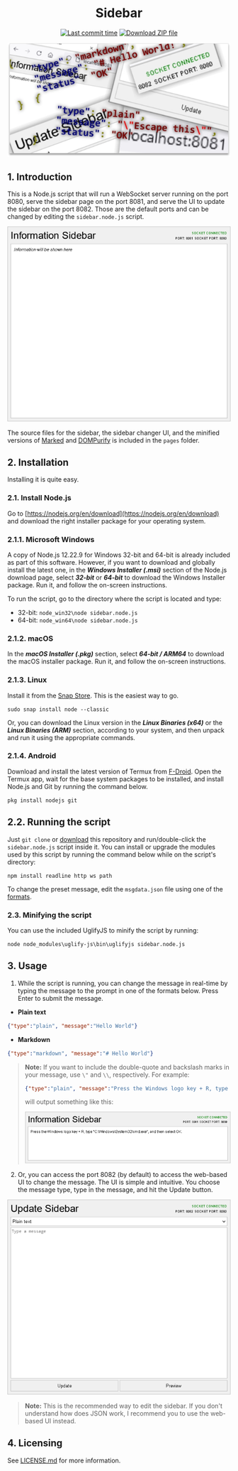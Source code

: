 <center>

# Sidebar

</center>

<center>

[![Last commit time](https://img.shields.io/github/last-commit/intel386dx/sidebar.svg)](https://github.com/intel386dx/sidebar/commits/main) [![Download ZIP file](https://img.shields.io/badge/zip%20file-download-blue)](https://github.com/intel386dx/sidebar/archive/main.zip)

</center>

<center>

![My designed cover](cover/cover-shadowed.png)

</center>

## 1. Introduction
This is a Node.js script that will run a WebSocket server running on the port 8080, serve the sidebar page on the port 8081, and serve the UI to update the sidebar on the port 8082. Those are the default ports and can be changed by editing the ``sidebar.node.js`` script.

<center>

![Sidebar UI](screenshots/information-sidebar.png)

</center>

The source files for the sidebar, the sidebar changer UI, and the minified versions of [Marked](https://github.com/markedjs/marked) and [DOMPurify](https://github.com/cure53/DOMPurify) is included in the ``pages`` folder. 

## 2. Installation
Installing it is quite easy.

### 2.1. Install Node.js
Go to [https://nodejs.org/en/download](https://nodejs.org/en/download) and download the right installer package for your operating system.

### 2.1.1. Microsoft Windows
A copy of Node.js 12.22.9 for Windows 32-bit and 64-bit is already included as part of this software. However, if you want to download and globally install the latest one, in the _**Windows Installer (.msi)**_ section of the Node.js download page, select _**32-bit**_ or _**64-bit**_ to download the Windows Installer package. Run it, and follow the on-screen instructions.

To run the script, go to the directory where the script is located and type:
* 32-bit: ``node_win32\node sidebar.node.js``
* 64-bit: ``node_win64\node sidebar.node.js``

### 2.1.2. macOS
In the _**macOS Installer (.pkg)**_ section, select _**64-bit / ARM64**_ to download the macOS installer package. Run it, and follow the on-screen instructions.

### 2.1.3. Linux
Install it from the [Snap Store](https://snapcraft.io/node). This is the easiest way to go.
```shell
sudo snap install node --classic
```
Or, you can download the Linux version in the _**Linux Binaries (x64)**_ or the _**Linux Binaries (ARM)**_ section, according to your system, and then unpack and run it using the appropriate commands.

### 2.1.4. Android
Download and install the latest version of Termux from [F-Droid](https://f-droid.org/en/packages/com.termux/). Open the Termux app, wait for the base system packages to be installed, and install Node.js and Git by running the command below.
```shell
pkg install nodejs git
```

## 2.2. Running the script 

Just ``git clone`` or [download](https://github.com/intel386dx/sidebar/archive/main.zip) this repository and run/double-click the ``sidebar.node.js`` script inside it. You can install or upgrade the modules used by this script by running the command below while on the script's directory:
```shell
npm install readline http ws path
```
To change the preset message, edit the ``msgdata.json`` file using one of the [formats](#3-usage).

### 2.3. Minifying the script

You can use the included UglifyJS to minify the script by running:
```shell
node node_modules\uglify-js\bin\uglifyjs sidebar.node.js
```

## 3. Usage
1. While the script is running, you can change the message in real-time by typing the message to the prompt in one of the formats below. Press Enter to submit the message.
  - **Plain text**
  ```json
  {"type":"plain", "message":"Hello World"}
  ```
  - **Markdown**
  ```json
  {"type":"markdown", "message":"# Hello World"}
  ```

> **Note:** If you want to include the double-quote and backslash marks in your message, use ``\"`` and ``\\``, respectively.
> For example:
> ```json
> {"type":"plain", "message":"Press the Windows logo key + R, type \"C:\\Windows\\System32\\cmd.exe\", and then select OK."}
> ```
> will output something like this:
>
> <center>
>
> ![This is what you will see.](screenshots/escaping-example.png)
>
> </center>

2. Or, you can access the port 8082 (by default) to access the web-based UI to change the message. The UI is simple and intuitive. You choose the message type, type in the message, and hit the Update button.

<center>

![Update Sidebar UI](screenshots/update-sidebar.png)

</center>

> **Note:** This is the recommended way to edit the sidebar. If you don't understand how does JSON work, I recommend you to use the web-based UI instead.

## 4. Licensing
See [LICENSE.md](LICENSE.md) for more information.
